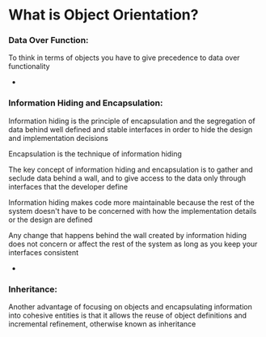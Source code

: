 # What is Object Orientation?

### Data Over Function:

To think in terms of objects you have to give precedence to data over functionality

-

### Information Hiding and Encapsulation:

Information hiding is the principle of encapsulation and the segregation of data behind well defined and stable interfaces in order to hide the design and implementation decisions

Encapsulation is the technique of information hiding

The key concept of information hiding and encapsulation is to gather and seclude data behind a wall, and to give access to the data only through interfaces that the developer define

Information hiding makes code more maintainable because the rest of the system doesn't have to be concerned with how the implementation details or the design are defined

Any change that happens behind the wall created by information hiding does not concern or affect the rest of the system as long as you keep your interfaces consistent

-

### Inheritance:

Another advantage of focusing on objects and encapsulating information into cohesive entities is that it allows the reuse of object definitions and incremental refinement, otherwise known as inheritance

